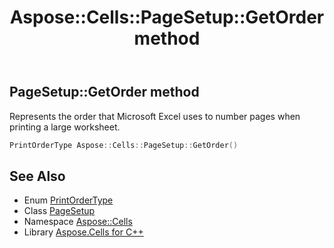 ﻿---
title: Aspose::Cells::PageSetup::GetOrder method
linktitle: GetOrder
second_title: Aspose.Cells for C++ API Reference
description: 'Aspose::Cells::PageSetup::GetOrder method. Represents the order that Microsoft Excel uses to number pages when printing a large worksheet in C++.'
type: docs
weight: 5700
url: /cpp/aspose.cells/pagesetup/getorder/
---
## PageSetup::GetOrder method


Represents the order that Microsoft Excel uses to number pages when printing a large worksheet.

```cpp
PrintOrderType Aspose::Cells::PageSetup::GetOrder()
```

## See Also

* Enum [PrintOrderType](../../printordertype/)
* Class [PageSetup](../)
* Namespace [Aspose::Cells](../../)
* Library [Aspose.Cells for C++](../../../)
